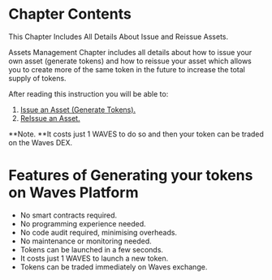 # Chapter Contents

This Chapter Includes All Details About Issue and Reissue Assets.

Assets Management Chapter includes all details about how to issue your own asset \(generate tokens\) and how to reissue your asset which allows you to create more of the same token in the future to increase the total supply of tokens.

After reading this instruction you will be able to:

1. [Issue an Asset \(Generate Tokens\).](/waves-client/assets-management/issue-an-asset.md)
2. [ReIssue an Asset.](/waves-client/assets-management/reissue-an-asset.md)

**Note. **It costs just 1 WAVES to do so and then your token can be traded on the Waves DEX.

# Features of Generating your tokens on Waves Platform

* No smart contracts required.
* No programming experience needed.
* No code audit required, minimising overheads.
* No maintenance or monitoring needed.
* Tokens can be launched in a few seconds.
* It costs just 1 WAVES to launch a new token.
* Tokens can be traded immediately on Waves exchange.



